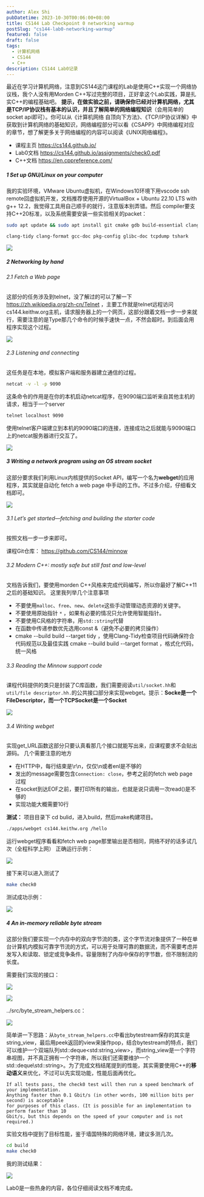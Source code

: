 ```yaml
---
author: Alex Shi
pubDatetime: 2023-10-30T00:06:00+08:00
title: CS144 Lab Checkpoint 0 networking warmup
postSlug: "cs144-lab0-networking-warmup"
featured: false
draft: false
tags:
  - 计算机网络
  - CS144
  - C++
description: CS144 Lab0记录
---
```


最近在学习计算机网络，注意到CS144这门课程的Lab是使用C++实现一个网络协议栈，我个人没有用Morden C++写过完整的项目，正好拿这个Lab实践，算是扎实C++的编程基础吧。
**提示，在做实验之前，请确保你已经对计算机网络，尤其是TCP/IP协议栈有基本的认识，并且了解简单的网络编程知识**（会用简单的socket api即可）。你可以从《计算机网络 自顶向下方法》、《TCP/IP协议详解》中获取到计算机网络的基础知识，网络编程部分可以看《CSAPP》中网络编程对应的章节，想了解更多关于网络编程的内容可以阅读《UNIX网络编程》。

- 课程主页 https://cs144.github.io/
- Lab0文档 https://cs144.github.io/assignments/check0.pdf
- C++文档 https://en.cppreference.com/

##### 1 Set up GNU/Linux on your computer

我的实验环境，VMware Ubuntu虚拟机，在Windows10环境下用vscode ssh remote回虚拟机开发，文档推荐使用开源的VirtualBox + Ubuntu 22.10 LTS with g++ 12.2，我觉得工具用自己顺手的就行，注意版本别弄错。然后 compiler要支持C++20标准，以及系统需要安装一些实验相关的packet：

```bash
sudo apt update && sudo apt install git cmake gdb build-essential clang \

clang-tidy clang-format gcc-doc pkg-config glibc-doc tcpdump tshark
```

<!-- <img src="https://telegra.ph/lab0-1-10-29"> -->

![](../../assets/images/cs144/lab0/pic1.png)

##### 2 Networking by hand

###### 2.1 Fetch a Web page

这部分的任务涉及到telnet，没了解过的可以了解一下 https://zh.wikipedia.org/zh-cn/Telnet ，主要工作就是telnet远程访问cs144.keithw.org主机，请求服务器上的一个网页，这部分跟着文档一步一步来就行，需要注意的是Type那几个命令的时候手速快一点，不然会超时。到后面会用程序实现这个过程。

![](../../assets/images/cs144/lab0/pic2.png)

###### 2.3 Listening and connecting

这任务是在本地，模拟客户端和服务器建立通信的过程。

```bash
netcat -v -l -p 9090
```

这条命令的作用是在你的本机启动netcat程序，在9090端口监听来自其他主机的请求，相当于一个server

```bash
telnet localhost 9090
```

使用telnet客户端建立到本机的9090端口的连接，连接成功之后就能与9090端口上的netcat服务器进行交互了。

![](../../assets/images/cs144/lab0/pic3.png)

##### 3 Writing a network program using an OS stream socket

这部分要求我们利用Linux内核提供的Socket API，编写一个名为**webget**的应用程序，其实就是自动化 fetch a web page 中手动的工作。不过多介绍，仔细看文档即可。

![](../../assets/images/cs144/lab0/pic4.png)

###### 3.1 Let’s get started—fetching and building the starter code

按照文档一步一步来即可。

课程Git仓库： https://github.com/CS144/minnow

###### 3.2 Modern C++: mostly safe but still fast and low-level

文档告诉我们，要使用morden C++风格来完成代码编写，所以你最好了解C++11之后的基础知识。
这里我列举几个注意事项

- 不要使用`malloc`、`free`、`new`、`delete`这些手动管理动态资源的关键字。
- 不要使用原始指针 `*` ，如果有必要的情况只允许使用智能指针。
- 不要使用C风格的字符串，用`std::string`代替
- 在函数中传递参数优先选用const &（避免不必要的拷贝操作）
- cmake --build build --target tidy ，使用Clang-Tidy检查项目代码确保符合代码规范以及最佳实践
  cmake --build build --target format ，格式化代码，统一风格

###### 3.3 Reading the Minnow support code

课程代码提供的类只是封装了C库函数，我们需要阅读`util/socket.hh`和`util/file descriptor.hh.`的公共接口部分来实现webget。提示：**Socke是一个FileDescriptor，而一个TCPSocket是一个Socket**

![](../../assets/images/cs144/lab0/pic5.png)

###### 3.4 Writing webget

实现get_URL函数这部分只要认真看那几个接口就能写出来，应课程要求不会贴出源码。
几个需要注意的地方

- 在HTTP中，每行结束是\r\n，仅仅\n或者enl是不够的
- 发出的message需要包含`Connection: close`，参考之前的fetch web page过程
- 在socket到达EOF之前，要打印所有的输出，也就是说只调用一次read()是不够的
- 实现功能大概需要10行

**测试：** 项目目录下 cd bulid，进入build，然后make构建项目。

```bash
./apps/webget cs144.keithw.org /hello
```

运行webget程序看看和fetch web page那里输出是否相同，网络不好的话多试几次（全程科学上网）
正确运行示例：

![](../../assets/images/cs144/lab0/pic6.png)

接下来可以进入测试了

```bash
make check0
```

测试成功示例：

![](../../assets/images/cs144/lab0/pic7.png)

##### 4 An in-memory reliable byte stream

这部分我们要实现一个内存中的双向字节流的类，这个字节流对象提供了一种在单台计算机内模拟可靠字节流的方式，可以用于处理可靠的数据流，而不需要考虑并发写入和读取、锁定或竞争条件。容量限制了内存中保存的字节数，但不限制流的长度。

需要我们实现的接口：

![](../../assets/images/cs144/lab0/pic8.png)

![](../../assets/images/cs144/lab0/pic9.png)

../src/byte_stream_helpers.cc：

![](../../assets/images/cs144/lab0/pic10.png)

简单讲一下思路：从`byte_stream_helpers.cc`中看出bytestream保存的其实是string_view，最后用peek返回的view来操作pop，结合bytestream的特点，我们可以维护一个双端队列std::deque\<std:string_view>，而string_view是一个字符串视图，并不真正拥有一个字符串，所以我们还需要维护一个std::deque\std::string>。为了完成文档结尾提到的性能，其实需要使用C++的**移动语义**来优化，不过可以先实现功能，性能后面再优化。

    If all tests pass, the check0 test will then run a speed benchmark of your implementation.
    Anything faster than 0.1 Gbit/s (in other words, 100 million bits per second) is acceptable
    for purposes of this class. (It is possible for an implementation to perform faster than 10
    Gbit/s, but this depends on the speed of your computer and is not required.)

实验文档中提到了目标性能，鉴于墙国特殊的网络环境，建议多测几次。

```bash
cd build
make check0
```

我的测试结果：

![](../../assets/images/cs144/lab0/pic11.png)

Lab0是一些热身的内容，各位仔细阅读文档不难完成。
